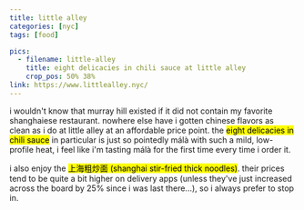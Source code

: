 ```yaml
---
title: little alley
categories: [nyc]
tags: [food]

pics:
  - filename: little-alley
    title: eight delicacies in chili sauce at little alley
    crop_pos: 50% 38%
link: https://www.littlealley.nyc/
---
```


i wouldn't know that murray hill existed if it did not contain my favorite
shanghaiese restaurant.  nowhere else have i gotten chinese flavors as clean as
i do at little alley at an affordable price point.  the <mark>eight delicacies
in chili sauce</mark> in particular is just so pointedly málà with such a mild,
low-profile heat, i feel like i'm tasting málà for the first time every time i
order it.

i also enjoy the <mark>上海粗炒面 (shanghai stir-fried thick noodles)</mark>.
their prices tend to be quite a bit higher on delivery apps (unless they've
just increased across the board by 25% since i was last there...), so i always
prefer to stop in.
